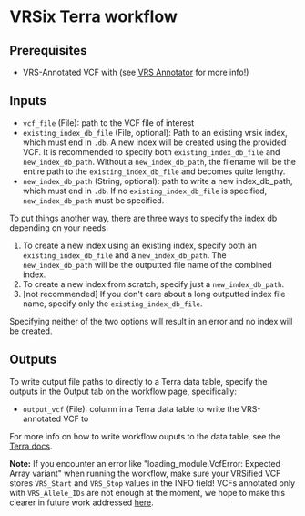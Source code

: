 # VRSix Terra workflow

## Prerequisites
- VRS-Annotated VCF with (see [VRS Annotator](https://github.com/gks-anvil/vrs-annotator/) for more info!)

## Inputs

- `vcf_file` (File): path to the VCF file of interest
- `existing_index_db_file` (File, optional): Path to an existing vrsix index, which must end in `.db`. A new index will be created using the provided VCF. It is recommended to specify both `existing_index_db_file` and `new_index_db_path`. Without a `new_index_db_path`, the filename will be the entire path to the `existing_index_db_file` and becomes quite lengthy.
- `new_index_db_path` (String, optional): path to write a new index_db_path, which must end in `.db`. If no `existing_index_db_file` is specified, `new_index_db_path` must be specified.
   
To put things another way, there are three ways to specify the index db depending on your needs:
1. To create a new index using an existing index, specify both an `existing_index_db_file` and a `new_index_db_path`. The `new_index_db_path` will be the outputted file name of the combined index.
2. To create a new index from scratch, specify just a `new_index_db_path`.
3. [not recommended] If you don't care about a long outputted index file name, specify only the `existing_index_db_file`.

Specifying neither of the two options will result in an error and no index will be created.

## Outputs
To write output file paths to directly to a Terra data table, specify the outputs in the Output tab on the workflow page, specifically:
- `output_vcf` (File): column in a Terra data table to write the VRS-annotated VCF to

For more info on how to write workflow ouputs to the data table, see the [Terra docs](https://support.terra.bio/hc/en-us/articles/4500420806299-Writing-workflow-outputs-to-the-data-table).

**Note:** If you encounter an error like "loading_module.VcfError: Expected Array variant" when running the workflow, make sure your VRSified VCF stores `VRS_Start` and `VRS_Stop` values in the INFO field! VCFs annotated only with `VRS_Allele_IDs` are not enough at the moment, we hope to make this clearer in future work addressed [here](https://github.com/gks-anvil/vrsix/issues/42).

